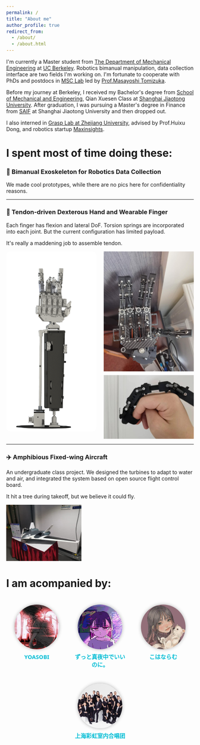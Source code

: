 ```yaml
---
permalink: /
title: "About me"
author_profile: true
redirect_from: 
  - /about/
  - /about.html
---
```


I'm currently a Master student from  [The Department of Mechanical Engineering](https://me.berkeley.edu/) at [UC Berkeley](https://www.berkeley.edu/). Robotics bimanual manipulation, data collection interface are two fields I'm working on. I'm fortunate to cooperate with PhDs and postdocs in [MSC Lab](https://msc.berkeley.edu/) led by [Prof.Masayoshi Tomizuka](https://me.berkeley.edu/people/masayoshi-tomizuka/).

Before my journey at Berkeley, I received my Bachelor's degree from [School of Mechanical and Engineering](https://me.sjtu.edu.cn/), Qian Xuesen Class at [Shanghai Jiaotong University](https://www.sjtu.edu.cn/). After graduation, I was pursuing a Master's degree in Finance from [SAIF](https://www.saif.sjtu.edu.cn/) at Shanghai Jiaotong University and then dropped out.

I also interned in [Grasp Lab at Zhejiang University](https://grasplab2022.github.io/), advised by Prof.Huixu Dong, and robotics startup [Maxinsights](https://www.maxinsights.ai/).

I spent most of time doing these:
======

### 🦾 Bimanual Exoskeleton for Robotics Data Collection

We made cool prototypes, while there are no pics here for confidentiality reasons.

-----


### 🤖 Tendon-driven Dexterous Hand and Wearable Finger

Each finger has flexion and lateral DoF. Torsion springs are incorporated into each joint. But the current configuration has limited payload.

It's really a maddening job to assemble tendon.

<style>
.flex-container {
  display: flex;
  justify-content: center;
  align-items: flex-start;
  gap: 20px;
}

.left-image {
  display: flex;
  align-items: center; /* 垂直居中 */
  justify-content: center;
  height: 100%; /* 必要时可手动指定为固定高度 */
}

.left-image img {
  width: 300px; /* ← 你想要的放大比例，可改为 600px 等 */
  max-width: 100%;
  height: auto;
  border-radius: 10px; /* 可选：加点圆角美观些 */
}


.right-column {
  display: flex;
  flex-direction: column;
  gap: 10px;
}

.right-column img {
  width: 300px;
  height: auto;
}
</style>

<div class="flex-container">
  <div class="left-image">
    <img src="/images/hand_CAD.png">
  </div>
  <div class="right-column">
    <img src="/images/hand_act.png">
    <img src="/images/wearable_finger.png">
  </div>
</div>


---

### ✈️ Amphibious Fixed-wing Aircraft

An undergraduate class project. We designed the turbines to adapt to water and air, and integrated the system based on open source flight control board. 

It hit a tree during takeoff, but we believe it could fly.

<img src="/images/plane.png" width="40%">

I am acompanied by:
======

<style>
.band-section {
  text-align: center;
  margin-top: 40px;
  font-family: 'Segoe UI', 'Helvetica Neue', sans-serif;
}

.band-row {
  display: flex;
  justify-content: center;
  gap: 40px;
  flex-wrap: wrap;
}

.band-item {
  max-width: 140px;
  display: flex;
  flex-direction: column;
  align-items: center;
}

.band-item img {
  width: 120px;
  height: 120px;
  object-fit: cover;       /* 裁剪多余，确保一致大小 */
  border-radius: 50%;      /* 圆形头像 */
  box-shadow: 0 0 10px rgba(0,0,0,0.3);
  margin-bottom: 10px;
}

.band-caption a {
  font-weight: 600;
  font-size: 15px;
  color: #00bcd4;  /* 清新蓝 */
  text-decoration: none;
  line-height: 1.4;
}

.band-caption a:hover {
  text-decoration: underline;
}
</style>


<div class="band-section">
  <div class="band-row">
    <div class="band-item">
      <img src="/images/yoasobi.png" alt="Band 1">
      <div class="band-caption">
        <a href="https://open.spotify.com/artist/64tJ2EAv1R6UaZqc4iOCyj" target="_blank">YOASOBI</a>
      </div>
    </div>
    <div class="band-item">
      <img src="/images/ztmy.png" alt="Band 2">
      <div class="band-caption">
        <a href="https://open.spotify.com/artist/38WbKH6oKAZskBhqDFA8Uj" target="_blank">ずっと真夜中でいいのに。</a>
      </div>
    </div>
    <div class="band-item">
      <img src="/images/kohana.png" alt="Band 3">
      <div class="band-caption">
         <a href="https://open.spotify.com/artist/1I24D95GZP1Nr9hVsiOLmw" target="_blank">こはならむ</a>
      </div>
    </div>
    <div class="band-item">
      <img src="/images/rainbow.png" alt="Band 4">
      <div class="band-caption">
        <a href="https://space.bilibili.com/21562856?spm_id_from=333.337.0.0" target="_blank">上海彩虹室内合唱团</a>
      </div>
    </div>
  </div>
</div>

